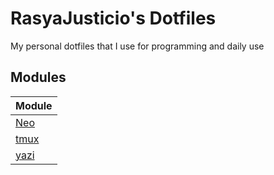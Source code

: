 # RasyaJusticio's Dotfiles

My personal dotfiles that I use for programming and daily use

## Modules

| Module |
| ----- |
| [Neo](./nvim/.config/nvim/README.md) |
| [tmux](./tmux/.config/tmux/README.md) |
| [yazi](./tmux/.config/yazi/README.md) |

